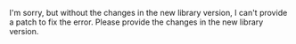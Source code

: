 I'm sorry, but without the changes in the new library version, I can't provide a patch to fix the error. Please provide the changes in the new library version.